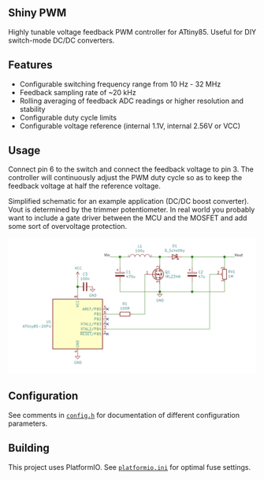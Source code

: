 ## Shiny PWM

Highly tunable voltage feedback PWM controller for ATtiny85. Useful for DIY switch-mode DC/DC converters.

## Features

- Configurable switching frequency range from 10 Hz - 32 MHz
- Feedback sampling rate of ~20 kHz
- Rolling averaging of feedback ADC readings or higher resolution and stability
- Configurable duty cycle limits
- Configurable voltage reference (internal 1.1V, internal 2.56V or VCC) 

## Usage

Connect pin 6 to the switch and connect the feedback voltage to pin 3. The controller will continuously adjust the PWM duty cycle so as to keep the feedback voltage at half the reference voltage.

Simplified schematic for an example application (DC/DC boost converter). Vout is determined by the trimmer potentiometer. In real world you probably want to include a gate driver between the MCU and the MOSFET and add some sort of overvoltage protection.

![example](./docs/example.png)

## Configuration

See comments in [`config.h`](./include/config.h) for documentation of different configuration parameters.

## Building

This project uses PlatformIO. See [`platformio.ini`](./platformio.ini) for optimal fuse settings.